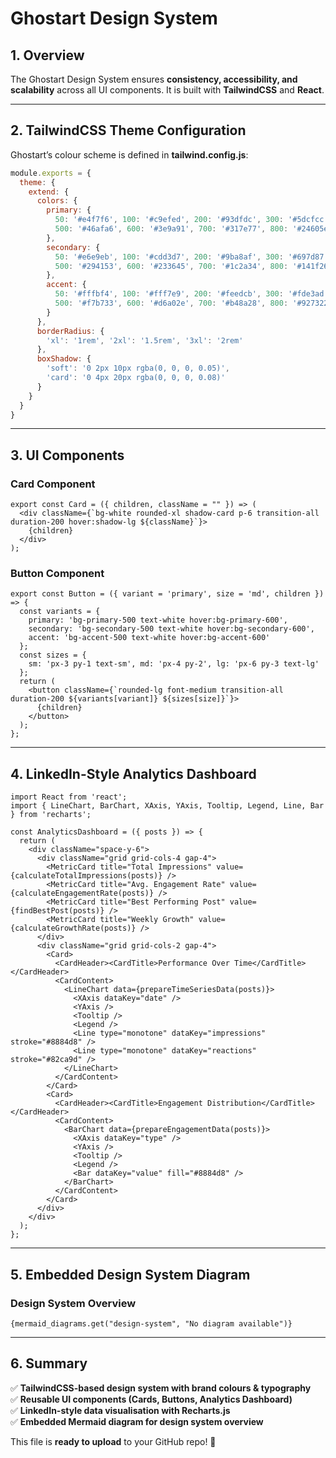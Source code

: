 # Ghostart Design System

## 1. Overview

The Ghostart Design System ensures **consistency, accessibility, and scalability** across all UI components. It is built with **TailwindCSS** and **React**.

---

## 2. TailwindCSS Theme Configuration

Ghostart’s colour scheme is defined in **tailwind.config.js**:

```js
module.exports = {
  theme: {
    extend: {
      colors: {
        primary: {
          50: '#e4f7f6', 100: '#c9efed', 200: '#93dfdc', 300: '#5dcfcc', 400: '#26bfbb', 
          500: '#46afa6', 600: '#3e9a91', 700: '#317e77', 800: '#24605e', 900: '#1c4b49'
        },
        secondary: {
          50: '#e6e9eb', 100: '#cdd3d7', 200: '#9ba8af', 300: '#697d87', 400: '#4a5964', 
          500: '#294153', 600: '#233645', 700: '#1c2a34', 800: '#141f26', 900: '#0c1319'
        },
        accent: {
          50: '#fffbf4', 100: '#fff7e9', 200: '#feedcb', 300: '#fde3ad', 400: '#fbd88e', 
          500: '#f7b733', 600: '#d6a02e', 700: '#b48a28', 800: '#927322', 900: '#705d1c'
        }
      },
      borderRadius: {
        'xl': '1rem', '2xl': '1.5rem', '3xl': '2rem'
      },
      boxShadow: {
        'soft': '0 2px 10px rgba(0, 0, 0, 0.05)',
        'card': '0 4px 20px rgba(0, 0, 0, 0.08)'
      }
    }
  }
}
```

---

## 3. UI Components

### **Card Component**
```tsx
export const Card = ({ children, className = "" }) => (
  <div className={`bg-white rounded-xl shadow-card p-6 transition-all duration-200 hover:shadow-lg ${className}`}>
    {children}
  </div>
);
```

### **Button Component**
```tsx
export const Button = ({ variant = 'primary', size = 'md', children }) => {
  const variants = {
    primary: 'bg-primary-500 text-white hover:bg-primary-600',
    secondary: 'bg-secondary-500 text-white hover:bg-secondary-600',
    accent: 'bg-accent-500 text-white hover:bg-accent-600'
  };
  const sizes = {
    sm: 'px-3 py-1 text-sm', md: 'px-4 py-2', lg: 'px-6 py-3 text-lg'
  };
  return (
    <button className={`rounded-lg font-medium transition-all duration-200 ${variants[variant]} ${sizes[size]}`}>
      {children}
    </button>
  );
};
```

---

## 4. LinkedIn-Style Analytics Dashboard

```tsx
import React from 'react';
import { LineChart, BarChart, XAxis, YAxis, Tooltip, Legend, Line, Bar } from 'recharts';

const AnalyticsDashboard = ({ posts }) => {
  return (
    <div className="space-y-6">
      <div className="grid grid-cols-4 gap-4">
        <MetricCard title="Total Impressions" value={calculateTotalImpressions(posts)} />
        <MetricCard title="Avg. Engagement Rate" value={calculateEngagementRate(posts)} />
        <MetricCard title="Best Performing Post" value={findBestPost(posts)} />
        <MetricCard title="Weekly Growth" value={calculateGrowthRate(posts)} />
      </div>
      <div className="grid grid-cols-2 gap-4">
        <Card>
          <CardHeader><CardTitle>Performance Over Time</CardTitle></CardHeader>
          <CardContent>
            <LineChart data={prepareTimeSeriesData(posts)}>
              <XAxis dataKey="date" />
              <YAxis />
              <Tooltip />
              <Legend />
              <Line type="monotone" dataKey="impressions" stroke="#8884d8" />
              <Line type="monotone" dataKey="reactions" stroke="#82ca9d" />
            </LineChart>
          </CardContent>
        </Card>
        <Card>
          <CardHeader><CardTitle>Engagement Distribution</CardTitle></CardHeader>
          <CardContent>
            <BarChart data={prepareEngagementData(posts)}>
              <XAxis dataKey="type" />
              <YAxis />
              <Tooltip />
              <Legend />
              <Bar dataKey="value" fill="#8884d8" />
            </BarChart>
          </CardContent>
        </Card>
      </div>
    </div>
  );
};
```

---

## 5. Embedded Design System Diagram

### **Design System Overview**
```mermaid
{mermaid_diagrams.get("design-system", "No diagram available")}
```

---

## 6. Summary

✅ **TailwindCSS-based design system with brand colours & typography**  
✅ **Reusable UI components (Cards, Buttons, Analytics Dashboard)**  
✅ **LinkedIn-style data visualisation with Recharts.js**  
✅ **Embedded Mermaid diagram for design system overview**  

This file is **ready to upload** to your GitHub repo! 🚀  
